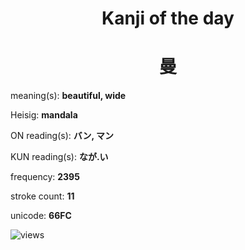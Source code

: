 <h1 align="center">Kanji of the day</h1>
<h1 align="center">曼</h1>
<p align="left">meaning(s): <b>beautiful, wide</b></p>
<p align="left">Heisig: <b>mandala</b></p>
<p align="left">ON reading(s): <b>バン, マン</b></p>
<p align="left">KUN reading(s): <b>なが.い</b></p>
<p align="left">frequency: <b>2395</b></p>
<p align="left">stroke count: <b>11</b></p>
<p align="left">unicode: <b>66FC</b></p>
<p align="left"><img src="https://komarev.com/ghpvc/?username=tristanwagner-kanjioftheday&label=Views&color=0e75b6&style=flat" alt="views"/></p>
